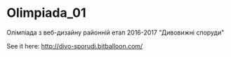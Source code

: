 # Olimpiada_01
Олімпіада з веб-дизайну районній етап 2016-2017 "Дивовижні споруди"

See it here: http://divo-sporudi.bitballoon.com/
